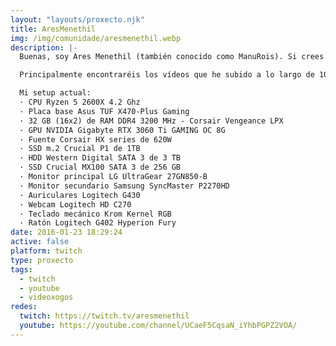 ```yaml
---
layout: "layouts/proxecto.njk"
title: AresMenethil
img: /img/comunidade/aresmenethil.webp
description: |-
  Buenas, soy Ares Menethil (también conocido como ManuRois). Si crees que eres manco en los videojuegos mira alguno de mis vídeos y se te pasará. Y si no, pues no estás solo. xP

  Principalmente encontraréis los vídeos que he subido a lo largo de 10 años (2012-2022). Actualmente me estoy centrando con los streams desde mi canal de Twitch (en gallego) por lo que os recomiendo que me sigáis por ahí para no perderos nada. :D

  Mi setup actual:
  · CPU Ryzen 5 2600X 4.2 Ghz
  · Placa base Asus TUF X470-Plus Gaming
  · 32 GB (16x2) de RAM DDR4 3200 MHz - Corsair Vengeance LPX
  · GPU NVIDIA Gigabyte RTX 3060 Ti GAMING OC 8G
  · Fuente Corsair HX series de 620W
  · SSD m.2 Crucial P1 de 1TB
  · HDD Western Digital SATA 3 de 3 TB
  · SSD Crucial MX100 SATA 3 de 256 GB
  · Monitor principal LG UltraGear 27GN850-B
  · Monitor secundario Samsung SyncMaster P2270HD
  · Auriculares Logitech G430
  · Webcam Logitech HD C270
  · Teclado mecánico Krom Kernel RGB
  · Ratón Logitech G402 Hyperion Fury
date: 2016-01-23 18:29:24
active: false
platform: twitch
type: proxecto
tags:
  - twitch
  - youtube
  - videoxogos
redes:
  twitch: https://twitch.tv/aresmenethil
  youtube: https://youtube.com/channel/UCaeF5CqsaN_iYhbPGPZ2VOA/
---
```

